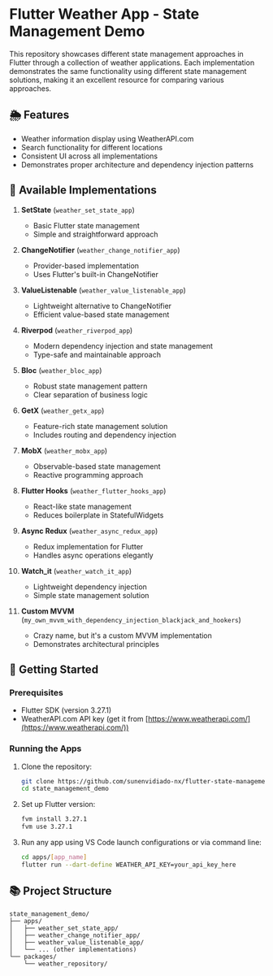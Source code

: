 # Flutter Weather App - State Management Demo

This repository showcases different state management approaches in Flutter through a collection of weather applications. Each implementation demonstrates the same functionality using different state management solutions, making it an excellent resource for comparing various approaches.

## 🌦 Features

- Weather information display using WeatherAPI.com
- Search functionality for different locations
- Consistent UI across all implementations
- Demonstrates proper architecture and dependency injection patterns

## 📱 Available Implementations

1. **SetState** (`weather_set_state_app`)
   - Basic Flutter state management
   - Simple and straightforward approach

2. **ChangeNotifier** (`weather_change_notifier_app`)
   - Provider-based implementation
   - Uses Flutter's built-in ChangeNotifier

3. **ValueListenable** (`weather_value_listenable_app`)
   - Lightweight alternative to ChangeNotifier
   - Efficient value-based state management

4. **Riverpod** (`weather_riverpod_app`)
   - Modern dependency injection and state management
   - Type-safe and maintainable approach

5. **Bloc** (`weather_bloc_app`)
   - Robust state management pattern
   - Clear separation of business logic

6. **GetX** (`weather_getx_app`)
   - Feature-rich state management solution
   - Includes routing and dependency injection

7. **MobX** (`weather_mobx_app`)
   - Observable-based state management
   - Reactive programming approach

8. **Flutter Hooks** (`weather_flutter_hooks_app`)
   - React-like state management
   - Reduces boilerplate in StatefulWidgets

9. **Async Redux** (`weather_async_redux_app`)
   - Redux implementation for Flutter
   - Handles async operations elegantly

10. **Watch_it** (`weather_watch_it_app`)
    - Lightweight dependency injection
    - Simple state management solution

11. **Custom MVVM** (`my_own_mvvm_with_dependency_injection_blackjack_and_hookers`)
    - Crazy name, but it's a custom MVVM implementation
    - Demonstrates architectural principles

## 🚀 Getting Started

### Prerequisites
- Flutter SDK (version 3.27.1)
- WeatherAPI.com API key (get it from [https://www.weatherapi.com/](https://www.weatherapi.com/))

### Running the Apps

1. Clone the repository:
   ```bash
   git clone https://github.com/sunenvidiado-nx/flutter-state-management-demo.git
   cd state_management_demo
   ```

2. Set up Flutter version:
   ```bash
   fvm install 3.27.1
   fvm use 3.27.1
   ```

3. Run any app using VS Code launch configurations or via command line:
   ```bash
   cd apps/[app_name]
   flutter run --dart-define WEATHER_API_KEY=your_api_key_here
   ```

## 📚 Project Structure

```
state_management_demo/
├── apps/
│   ├── weather_set_state_app/
│   ├── weather_change_notifier_app/
│   ├── weather_value_listenable_app/
│   └── ... (other implementations)
└── packages/
    └── weather_repository/
```
